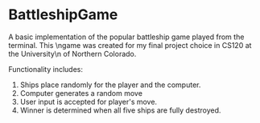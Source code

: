 # BattleshipGame

A basic implementation of the popular battleship game played from the terminal. This \ngame was created for my final project
choice in CS120 at the University\n of Northern Colorado. 

Functionality includes:
1. Ships place randomly for the player and the computer.
2. Computer generates a random move
3. User input is accepted for player's move. 
4. Winner is determined when all five ships are fully destroyed. 
